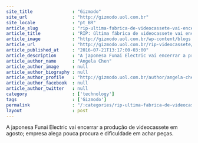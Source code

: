 ```yaml
---
site_title               : "Gizmodo"
site_url                 : "http://gizmodo.uol.com.br"
site_locale              : "pt_BR"
article_slug             : "rip-ultima-fabrica-de-videocassete-vai-encerrar-producao"
article_title            : "RIP: última fábrica de videocassete vai encerrar produção"
article_image            : "http://gizmodo.uol.com.br/wp-content/blogs.dir/8/files/2016/07/vcr-1221156_1920-e1469115453474.jpg"
article_url              : "http://gizmodo.uol.com.br/rip-videocassete/"
article_published_at     : "2016-07-21T13:17:00-03:00"
article_description      : "A japonesa Funai Electric vai encerrar a produção de videocassete em agosto; empresa alega pouca procura e dificuldade em achar peças."
article_author_name      : "Angela Chen"
article_author_image     : null
article_author_biography : null
article_author_profile   : "http://gizmodo.uol.com.br/author/angela-chen/"
article_author_facebook  : null
article_author_twitter   : null
category                 : ['technology']
tags                     : ['Gizmodo']
permalink                : "/:categories/rip-ultima-fabrica-de-videocassete-vai-encerrar-producao/"
layout                   : post
---
```


A japonesa Funai Electric vai encerrar a produção de videocassete em agosto; empresa alega pouca procura e dificuldade em achar peças.
